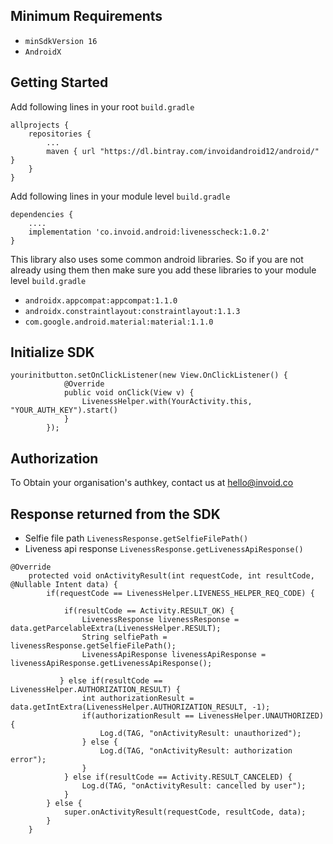 ## Minimum Requirements
- `minSdkVersion 16` 
- `AndroidX`

## Getting Started

Add following lines in your root ```build.gradle```
```
allprojects {
    repositories {
        ...
        maven { url "https://dl.bintray.com/invoidandroid12/android/" }
    }
}

```

Add following lines in your module level ```build.gradle```
```
dependencies {
    ....
    implementation 'co.invoid.android:livenesscheck:1.0.2'
}

```

This library also uses some common android libraries. So if you are not already using them then make sure you add these libraries to your module level `build.gradle`
- `androidx.appcompat:appcompat:1.1.0`
- `androidx.constraintlayout:constraintlayout:1.1.3`
- `com.google.android.material:material:1.1.0`

## Initialize SDK

```
yourinitbutton.setOnClickListener(new View.OnClickListener() {
            @Override
            public void onClick(View v) {
                LivenessHelper.with(YourActivity.this, "YOUR_AUTH_KEY").start()
            }
        });
```

## Authorization 
To Obtain your organisation's authkey, contact us at hello@invoid.co


## Response returned from the SDK
- Selfie file path ```LivenessResponse.getSelfieFilePath()```
- Liveness api response ```LivenessResponse.getLivenessApiResponse()```

```
@Override
    protected void onActivityResult(int requestCode, int resultCode, @Nullable Intent data) {
        if(requestCode == LivenessHelper.LIVENESS_HELPER_REQ_CODE) {
        
            if(resultCode == Activity.RESULT_OK) {
                LivenessResponse livenessResponse = data.getParcelableExtra(LivenessHelper.RESULT);
                String selfiePath = livenessResponse.getSelfieFilePath();
                LivenessApiResponse livenessApiResponse = livenessApiResponse.getLivenessApiResponse();
                
           } else if(resultCode == LivenessHelper.AUTHORIZATION_RESULT) {
                int authorizationResult = data.getIntExtra(LivenessHelper.AUTHORIZATION_RESULT, -1);
                if(authorizationResult == LivenessHelper.UNAUTHORIZED) {
                    Log.d(TAG, "onActivityResult: unauthorized");
                } else {
                    Log.d(TAG, "onActivityResult: authorization error");
                }
            } else if(resultCode == Activity.RESULT_CANCELED) {
                Log.d(TAG, "onActivityResult: cancelled by user");
            }
        } else {
            super.onActivityResult(requestCode, resultCode, data);
        }
    }
```
